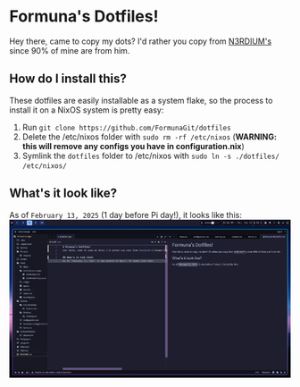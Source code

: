 # Formuna's Dotfiles!
Hey there, came to copy my dots? I'd rather you copy from [N3RDIUM's](https://github.com/N3RDIUM/Zenith) since 90% of mine are from him.

## How do I install this?
These dotfiles are easily installable as a system flake, so the process to install it on a NixOS system is pretty easy:

1. Run `git clone https://github.com/FormunaGit/dotfiles`
2. Delete the /etc/nixos folder with `sudo rm -rf /etc/nixos` (**WARNING: this will remove any configs you have in configuration.nix**)
3. Symlink the `dotfiles` folder to /etc/nixos with `sudo ln -s ./dotfiles/ /etc/nixos/`

## What's it look like?
As of `February 13, 2025` (1 day before Pi day!), it looks like this:
![haii :3](./Pictures/img.png)
